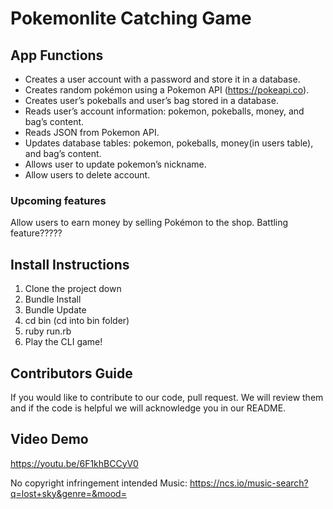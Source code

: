 # Pokemonlite Catching Game

## App Functions

- Creates a user account with a password and store it in a database.
- Creates random pokémon using a Pokemon API (https://pokeapi.co).
- Creates user’s pokeballs and user’s bag stored in a database.
- Reads user’s account information: pokemon, pokeballs, money, and bag’s content.
- Reads JSON from Pokemon API.
- Updates database tables: pokemon, pokeballs, money(in users table), and bag’s content.
- Allows user to update pokemon’s nickname.
- Allow users to delete account.	

### Upcoming features

Allow users to earn money by selling Pokémon to the shop.
Battling feature?????

## Install Instructions

1. Clone the project down
2. Bundle Install
3. Bundle Update
4. cd bin (cd into bin folder)
5. ruby run.rb
6. Play the CLI game!

## Contributors Guide

If you would like to contribute to our code, pull request. We will review them and if the code is helpful we will acknowledge you in our README.

## Video Demo

https://youtu.be/6F1khBCCyV0

No copyright infringement intended
Music: https://ncs.io/music-search?q=lost+sky&genre=&mood=


